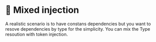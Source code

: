# 🌮 Mixed injection

A realistic scenario is to have constans dependencies but you want to resove dependencies by type for the simplicity. You can mix the Type resoution with token injection.

